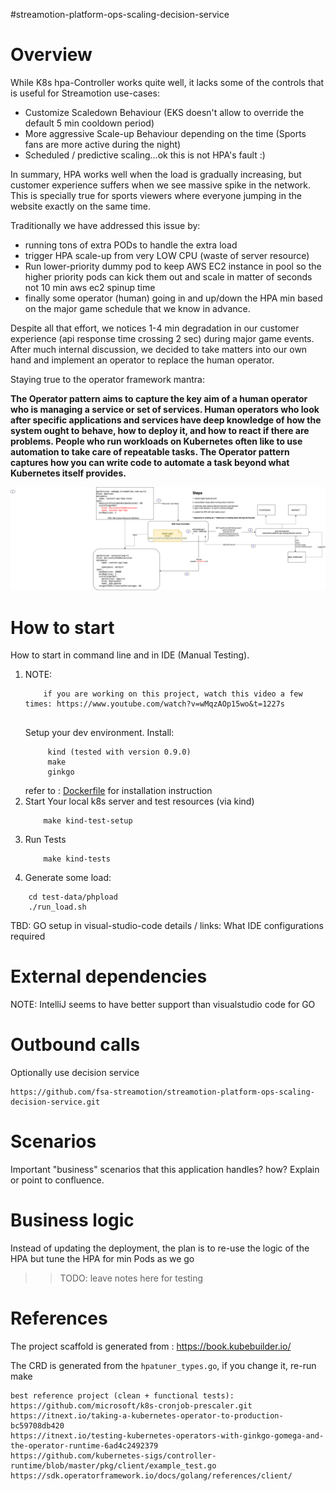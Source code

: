 #streamotion-platform-ops-scaling-decision-service

# Overview

While K8s hpa-Controller works quite well, it lacks some of the controls that is useful for Streamotion use-cases:
* Customize Scaledown Behaviour (EKS doesn't allow to override the default 5 min cooldown period)
* More aggressive Scale-up Behaviour depending on the time (Sports fans are more active during the night)
* Scheduled / predictive scaling...ok this is not HPA's fault :)

In summary, HPA works well when the load is gradually increasing, but customer experience suffers when we see massive spike in the network. This is specially true for sports viewers where everyone jumping in the website exactly on the same time. 

Traditionally we have addressed this issue by:
* running tons of extra PODs to handle the extra load
* trigger HPA scale-up from very LOW CPU (waste of server resource)
* Run lower-priority dummy pod to keep AWS EC2 instance in pool so the higher priority pods can kick them out and scale in matter of seconds not 10 min aws ec2 spinup time
* finally some operator (human) going in and up/down the HPA min based on the major game schedule that we know in advance.
     
Despite all that effort, we notices 1-4 min degradation in our customer experience (api response time crossing 2 sec) during major game events. After much internal discussion, we decided to take matters into our own hand and implement an operator to replace the human operator. 

Staying true to the operator framework mantra: 

**The Operator pattern aims to capture the key aim of a human operator who is managing a service or set of services. Human operators who look after specific applications and services have deep knowledge of how the system ought to behave, how to deploy it, and how to react if there are problems.
People who run workloads on Kubernetes often like to use automation to take care of repeatable tasks. The Operator pattern captures how you can write code to automate a task beyond what Kubernetes itself provides.**


![HPA Tuner HighLevel Design](./doc/hpa-tuner.png)



# How to start
How to start in command line and in IDE (Manual Testing).

1.
    NOTE: 
    ```
        if you are working on this project, watch this video a few times: https://www.youtube.com/watch?v=wMqzAOp15wo&t=1227s
        
    ``` 
   Setup your dev environment. Install:     
   ```
        kind (tested with version 0.9.0)
        make 
        ginkgo
    ```
    refer to : [Dockerfile](doc/docker-builders/Dockerfile-dind-kubernetes-container) for installation instruction
1. Start Your local k8s server and test resources (via kind)
    ```
        make kind-test-setup
    ```
1. Run Tests
    ```
        make kind-tests
    ```
1. Generate some load:
```
    cd test-data/phpload
    ./run_load.sh 
```

TBD: GO setup in visual-studio-code details / links: What IDE configurations required 

# External dependencies

NOTE: IntelliJ seems to have better support than visualstudio code for GO

# Outbound calls
Optionally use decision service
```
https://github.com/fsa-streamotion/streamotion-platform-ops-scaling-decision-service.git
```

# Scenarios
Important "business" scenarios that this application handles? how? Explain or point to confluence.

# Business logic
        
Instead of updating the deployment, the plan is to re-use the logic of the HPA but tune the HPA for 
min Pods as we go

>> TODO: leave notes here for testing 

# References
The project scaffold is generated from : https://book.kubebuilder.io/ 

The CRD is generated from the `hpatuner_types.go`, if you change it, re-run make 

    best reference project (clean + functional tests): https://github.com/microsoft/k8s-cronjob-prescaler.git
    https://itnext.io/taking-a-kubernetes-operator-to-production-bc59708db420
    https://itnext.io/testing-kubernetes-operators-with-ginkgo-gomega-and-the-operator-runtime-6ad4c2492379
    https://github.com/kubernetes-sigs/controller-runtime/blob/master/pkg/client/example_test.go
    https://sdk.operatorframework.io/docs/golang/references/client/

